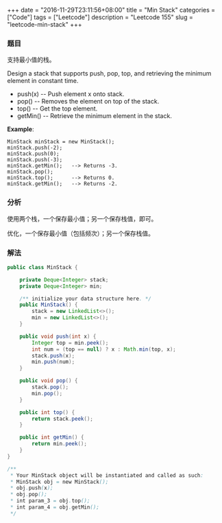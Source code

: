 +++
date = "2016-11-29T23:11:56+08:00"
title = "Min Stack"
categories = ["Code"]
tags = ["Leetcode"]
description = "Leetcode 155"
slug = "leetcode-min-stack"
+++

### 题目

支持最小值的栈。

Design a stack that supports push, pop, top, and retrieving the minimum element in constant time.

* push(x) -- Push element x onto stack.
* pop() -- Removes the element on top of the stack.
* top() -- Get the top element.
* getMin() -- Retrieve the minimum element in the stack.

__Example__:

```console
MinStack minStack = new MinStack();
minStack.push(-2);
minStack.push(0);
minStack.push(-3);
minStack.getMin();   --> Returns -3.
minStack.pop();
minStack.top();      --> Returns 0.
minStack.getMin();   --> Returns -2.
```

### 分析

使用两个栈，一个保存最小值；另一个保存栈值，即可。

优化，一个保存最小值（包括频次）；另一个保存栈值。

### 解法

```java
public class MinStack {

    private Deque<Integer> stack;
    private Deque<Integer> min;

    /** initialize your data structure here. */
    public MinStack() {
        stack = new LinkedList<>();
        min = new LinkedList<>();
    }

    public void push(int x) {
        Integer top = min.peek();
        int num = (top == null) ? x : Math.min(top, x);
        stack.push(x);
        min.push(num);
    }

    public void pop() {
        stack.pop();
        min.pop();
    }

    public int top() {
        return stack.peek();
    }

    public int getMin() {
        return min.peek();
    }
}

/**
 * Your MinStack object will be instantiated and called as such:
 * MinStack obj = new MinStack();
 * obj.push(x);
 * obj.pop();
 * int param_3 = obj.top();
 * int param_4 = obj.getMin();
 */
 ```